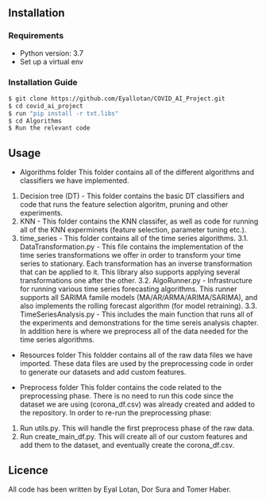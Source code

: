 ## Installation

### Requirements 
* Python version: 3.7
* Set up a virtual env

### Installation Guide

```bash
$ git clone https://github.com/Eyallotan/COVID_AI_Project.git
$ cd covid_ai_project
$ run "pip install -r txt.libs" 
$ cd Algorithms
$ Run the relevant code
```

## Usage

* Algorithms folder 
This folder contains all of the different algorithms and classifiers we have implemented. 
1. Decision tree (DT) - This folder contains the basic DT classifiers and code that runs the feature selection
algoritm, pruning and other experiments.
2. KNN - This folder contains the KNN classifer, as well as code for running all of the KNN experminets (feature 
selection, parameter tuning etc.).
3. time_series - This folder contains all of the time series algorithms.
	3.1. DataTransformation.py - This file contains the implementation of the time series transformations we offer in order to transform
	   your time series to stationary. Each transformation has an inverse transformation that can be applied to it. This library also supports
	   applying several transformations one after the other. 
	3.2. AlgoRunner.py - Infrastructure for running various time series forecasting algorithms. This runner supports all SARIMA famile models
	   (MA/AR/ARMA/ARIMA/SARIMA), and also implements the rolling forecast algorithm (for model retraining). 
    3.3. TimeSeriesAnalysis.py - This includes the main function that runs all of the experiments and demonstrations for the time sereis analysis
	   chapter. In addition here is where we preprocess all of the data needed for the time series algorithms.
	   
* Resources folder 
This foldder contains all of the raw data files we have imported. These data files are used by the preprocessing code
in order to generate our datasets and add custom features.

* Preprocess folder 
This folder contains the code related to the preprocessing phase. There is no need to run this code since 
the dataset we are using (corona_df.csv) was already created and added to the repository. In order to re-run the 
preprocessing phase:
1. Run utils.py. This will handle the first preprocess phase of the raw data.
2. Run create_main_df.py. This will create all of our custom features and add them to the dataset, and eventually
create the corona_df.csv. 

## Licence

All code has been written by Eyal Lotan, Dor Sura and Tomer Haber.
